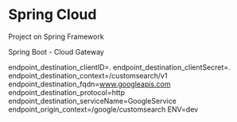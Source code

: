 # Spring Cloud
Project on Spring Framework


Spring Boot - Cloud Gateway

endpoint_destination_clientID=.
endpoint_destination_clientSecret=.
endpoint_destination_context=/customsearch/v1
endpoint_destination_fqdn=www.googleapis.com
endpoint_destination_protocol=http
endpoint_destination_serviceName=GoogleService
endpoint_origin_context=/google/customsearch
ENV=dev
